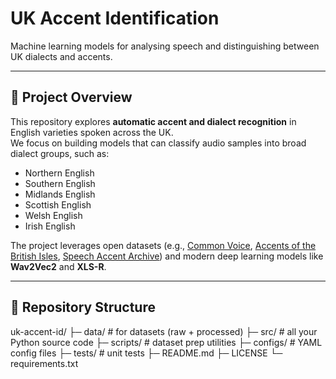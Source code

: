 # UK Accent Identification

Machine learning models for analysing speech and distinguishing between UK dialects and accents.

---

## 🎯 Project Overview
This repository explores **automatic accent and dialect recognition** in English varieties spoken across the UK.  
We focus on building models that can classify audio samples into broad dialect groups, such as:

- Northern English  
- Southern English  
- Midlands English  
- Scottish English  
- Welsh English  
- Irish English  

The project leverages open datasets (e.g., [Common Voice](https://commonvoice.mozilla.org/), [Accents of the British Isles](https://catalog.ldc.upenn.edu/LDC2022S04), [Speech Accent Archive](https://accent.gmu.edu/)) and modern deep learning models like **Wav2Vec2** and **XLS-R**.

---

## 📂 Repository Structure

uk-accent-id/
├─ data/             # for datasets (raw + processed)
├─ src/              # all your Python source code
├─ scripts/          # dataset prep utilities
├─ configs/          # YAML config files
├─ tests/            # unit tests
├─ README.md
├─ LICENSE
└─ requirements.txt
